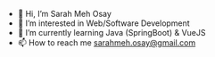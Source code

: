 - 👋 Hi, I’m Sarah Meh Osay
- 👀 I’m interested in Web/Software Development
- 🌱 I’m currently learning Java (SpringBoot) & VueJS
- 📫 How to reach me sarahmeh.osay@gmail.com

<!---
SarahMehOsay/SarahMehOsay is a ✨ special ✨ repository because its `README.md` (this file) appears on your GitHub profile.
You can click the Preview link to take a look at your changes.
--->
